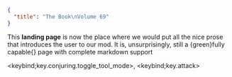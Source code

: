 ```json
{
  "title": "The Book\nVolume 69"
}
```

This **landing page** is now the place where we would put all the nice prose that introduces the user to our mod. It is,
unsurprisingly, still a {green}fully capable{} page with complete markdown support


<keybind;key.conjuring.toggle_tool_mode>, <keybind;key.attack>